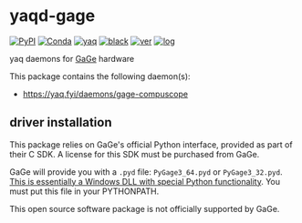 # yaqd-gage

[![PyPI](https://img.shields.io/pypi/v/yaqd-gage)](https://pypi.org/project/yaqd-gage)
[![Conda](https://img.shields.io/conda/vn/conda-forge/yaqd-gage)](https://anaconda.org/conda-forge/yaqd-gage)
[![yaq](https://img.shields.io/badge/framework-yaq-orange)](https://yaq.fyi/)
[![black](https://img.shields.io/badge/code--style-black-black)](https://black.readthedocs.io/)
[![ver](https://img.shields.io/badge/calver-YYYY.M.MICRO-blue)](https://calver.org/)
[![log](https://img.shields.io/badge/change-log-informational)](https://gitlab.com/yaq/yaqd-gage/-/blob/main/CHANGELOG.md)

yaq daemons for [GaGe](http://www.gage-applied.com/) hardware

This package contains the following daemon(s):

- https://yaq.fyi/daemons/gage-compuscope

## driver installation

This package relies on GaGe's official Python interface, provided as part of their C SDK. A license for this SDK must be purchased from GaGe.

GaGe will provide you with a `.pyd` file: `PyGage3_64.pyd` or `PyGage3_32.pyd`. [This is essentially a Windows DLL with special Python functionality](https://docs.python.org/3/faq/windows.html#is-a-pyd-file-the-same-as-a-dll). You must put this file in your PYTHONPATH.

This open source software package is not officially supported by GaGe.

